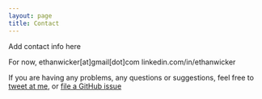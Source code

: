 ```yaml
---
layout: page
title: Contact
---
```


Add contact info here

For now,
ethanwicker[at]gmail[dot]com
linkedin.com/in/ethanwicker



If you are having any problems, any questions or suggestions, feel free to [tweet at me](https://twitter.com/intent/tweet?text=%40paululele), or [file a GitHub issue](https://github.com/lenpaul/lagrange/issues/new)
